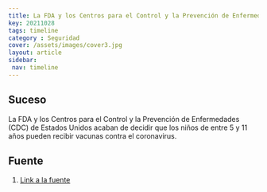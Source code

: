 ```yaml
---
title: La FDA y los Centros para el Control y la Prevención de Enfermedades (CDC)...
key: 20211028
tags: timeline
category : Seguridad
cover: /assets/images/cover3.jpg
layout: article
sidebar:
 nav: timeline
---
```


## Suceso
La FDA y los Centros para el Control y la Prevención de Enfermedades (CDC) de Estados Unidos acaban de decidir que los niños de entre 5 y 11 años pueden recibir vacunas contra el coronavirus.
## Fuente
1. [Link a la fuente](https://www.technologyreview.es/s/13762/por-que-es-importante-vacunar-los-ninos-contra-el-coronavirus)

